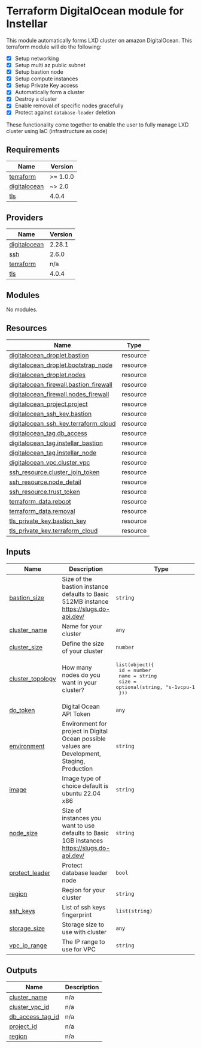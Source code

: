 # Terraform DigitalOcean module for Instellar

This module automatically forms LXD cluster on amazon DigitalOcean. This terraform module will do the following:

- [x] Setup networking
- [x] Setup multi az public subnet
- [x] Setup bastion node
- [x] Setup compute instances
- [x] Setup Private Key access
- [x] Automatically form a cluster
- [x] Destroy a cluster
- [x] Enable removal of specific nodes gracefully
- [x] Protect against `database-leader` deletion

These functionality come together to enable the user to fully manage LXD cluster using IaC (infrastructure as code)

<!-- BEGIN_TF_DOCS -->
## Requirements

| Name | Version |
|------|---------|
| <a name="requirement_terraform"></a> [terraform](#requirement\_terraform) | >= 1.0.0 |
| <a name="requirement_digitalocean"></a> [digitalocean](#requirement\_digitalocean) | ~> 2.0 |
| <a name="requirement_tls"></a> [tls](#requirement\_tls) | 4.0.4 |

## Providers

| Name | Version |
|------|---------|
| <a name="provider_digitalocean"></a> [digitalocean](#provider\_digitalocean) | 2.28.1 |
| <a name="provider_ssh"></a> [ssh](#provider\_ssh) | 2.6.0 |
| <a name="provider_terraform"></a> [terraform](#provider\_terraform) | n/a |
| <a name="provider_tls"></a> [tls](#provider\_tls) | 4.0.4 |

## Modules

No modules.

## Resources

| Name | Type |
|------|------|
| [digitalocean_droplet.bastion](https://registry.terraform.io/providers/digitalocean/digitalocean/latest/docs/resources/droplet) | resource |
| [digitalocean_droplet.bootstrap_node](https://registry.terraform.io/providers/digitalocean/digitalocean/latest/docs/resources/droplet) | resource |
| [digitalocean_droplet.nodes](https://registry.terraform.io/providers/digitalocean/digitalocean/latest/docs/resources/droplet) | resource |
| [digitalocean_firewall.bastion_firewall](https://registry.terraform.io/providers/digitalocean/digitalocean/latest/docs/resources/firewall) | resource |
| [digitalocean_firewall.nodes_firewall](https://registry.terraform.io/providers/digitalocean/digitalocean/latest/docs/resources/firewall) | resource |
| [digitalocean_project.project](https://registry.terraform.io/providers/digitalocean/digitalocean/latest/docs/resources/project) | resource |
| [digitalocean_ssh_key.bastion](https://registry.terraform.io/providers/digitalocean/digitalocean/latest/docs/resources/ssh_key) | resource |
| [digitalocean_ssh_key.terraform_cloud](https://registry.terraform.io/providers/digitalocean/digitalocean/latest/docs/resources/ssh_key) | resource |
| [digitalocean_tag.db_access](https://registry.terraform.io/providers/digitalocean/digitalocean/latest/docs/resources/tag) | resource |
| [digitalocean_tag.instellar_bastion](https://registry.terraform.io/providers/digitalocean/digitalocean/latest/docs/resources/tag) | resource |
| [digitalocean_tag.instellar_node](https://registry.terraform.io/providers/digitalocean/digitalocean/latest/docs/resources/tag) | resource |
| [digitalocean_vpc.cluster_vpc](https://registry.terraform.io/providers/digitalocean/digitalocean/latest/docs/resources/vpc) | resource |
| [ssh_resource.cluster_join_token](https://registry.terraform.io/providers/loafoe/ssh/latest/docs/resources/resource) | resource |
| [ssh_resource.node_detail](https://registry.terraform.io/providers/loafoe/ssh/latest/docs/resources/resource) | resource |
| [ssh_resource.trust_token](https://registry.terraform.io/providers/loafoe/ssh/latest/docs/resources/resource) | resource |
| [terraform_data.reboot](https://registry.terraform.io/providers/hashicorp/terraform/latest/docs/resources/data) | resource |
| [terraform_data.removal](https://registry.terraform.io/providers/hashicorp/terraform/latest/docs/resources/data) | resource |
| [tls_private_key.bastion_key](https://registry.terraform.io/providers/hashicorp/tls/4.0.4/docs/resources/private_key) | resource |
| [tls_private_key.terraform_cloud](https://registry.terraform.io/providers/hashicorp/tls/4.0.4/docs/resources/private_key) | resource |

## Inputs

| Name | Description | Type | Default | Required |
|------|-------------|------|---------|:--------:|
| <a name="input_bastion_size"></a> [bastion\_size](#input\_bastion\_size) | Size of the bastion instance defaults to Basic 512MB instance https://slugs.do-api.dev/ | `string` | `"s-1vcpu-512mb-10gb"` | no |
| <a name="input_cluster_name"></a> [cluster\_name](#input\_cluster\_name) | Name for your cluster | `any` | n/a | yes |
| <a name="input_cluster_size"></a> [cluster\_size](#input\_cluster\_size) | Define the size of your cluster | `number` | `1` | no |
| <a name="input_cluster_topology"></a> [cluster\_topology](#input\_cluster\_topology) | How many nodes do you want in your cluster? | <pre>list(object({<br>    id   = number<br>    name = string<br>    size = optional(string, "s-1vcpu-1gb")<br>  }))</pre> | `[]` | no |
| <a name="input_do_token"></a> [do\_token](#input\_do\_token) | Digital Ocean API Token | `any` | n/a | yes |
| <a name="input_environment"></a> [environment](#input\_environment) | Environment for project in Digital Ocean possible values are Development, Staging, Production | `string` | `"Production"` | no |
| <a name="input_image"></a> [image](#input\_image) | Image type of choice default is ubuntu 22.04 x86 | `string` | `"ubuntu-22-04-x64"` | no |
| <a name="input_node_size"></a> [node\_size](#input\_node\_size) | Size of instances you want to use defaults to Basic 1GB instances https://slugs.do-api.dev/ | `string` | `"s-1vcpu-1gb"` | no |
| <a name="input_protect_leader"></a> [protect\_leader](#input\_protect\_leader) | Protect database leader node | `bool` | `true` | no |
| <a name="input_region"></a> [region](#input\_region) | Region for your cluster | `string` | `"sgp1"` | no |
| <a name="input_ssh_keys"></a> [ssh\_keys](#input\_ssh\_keys) | List of ssh keys fingerprint | `list(string)` | `[]` | no |
| <a name="input_storage_size"></a> [storage\_size](#input\_storage\_size) | Storage size to use with cluster | `any` | n/a | yes |
| <a name="input_vpc_ip_range"></a> [vpc\_ip\_range](#input\_vpc\_ip\_range) | The IP range to use for VPC | `string` | `"10.0.1.0/24"` | no |

## Outputs

| Name | Description |
|------|-------------|
| <a name="output_cluster_name"></a> [cluster\_name](#output\_cluster\_name) | n/a |
| <a name="output_cluster_vpc_id"></a> [cluster\_vpc\_id](#output\_cluster\_vpc\_id) | n/a |
| <a name="output_db_access_tag_id"></a> [db\_access\_tag\_id](#output\_db\_access\_tag\_id) | n/a |
| <a name="output_project_id"></a> [project\_id](#output\_project\_id) | n/a |
| <a name="output_region"></a> [region](#output\_region) | n/a |
<!-- END_TF_DOCS -->
